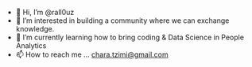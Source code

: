 - 👋 Hi, I’m @rall0uz
- 👀 I’m interested in building a community where we can exchange knowledge.
- 🌱 I’m currently learning how to bring coding & Data Science in People Analytics
- 📫 How to reach me ... chara.tzimi@gmail.com

<!---
rall0uz/rall0uz is a ✨ special ✨ repository because its `README.md` (this file) appears on your GitHub profile.
You can click the Preview link to take a look at your changes.
--->
